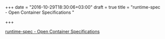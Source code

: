 +++
date = "2016-10-29T18:30:06+03:00"
draft = true
title = "runtime-spec - Open Container Specifications "

+++

<p><a href="https://t.co/AZeokuWFZo">runtime-spec - Open Container Specifications </a></p>
